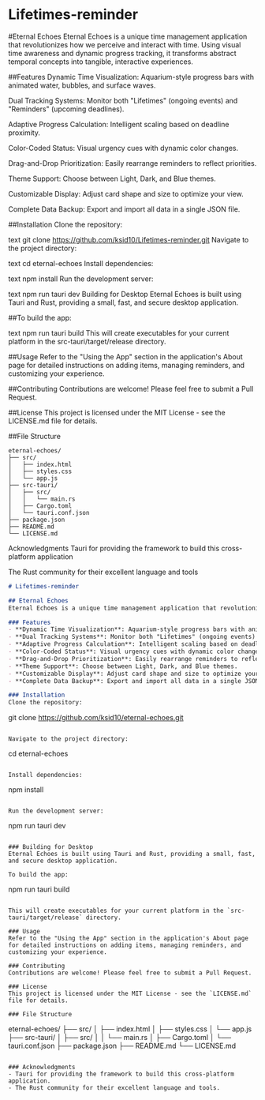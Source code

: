 # Lifetimes-reminder

\#Eternal Echoes
Eternal Echoes is a unique time management application that revolutionizes how we perceive and interact with time. Using visual time awareness and dynamic progress tracking, it transforms abstract temporal concepts into tangible, interactive experiences.

\#\#Features
Dynamic Time Visualization: Aquarium-style progress bars with animated water, bubbles, and surface waves.

Dual Tracking Systems: Monitor both "Lifetimes" (ongoing events) and "Reminders" (upcoming deadlines).

Adaptive Progress Calculation: Intelligent scaling based on deadline proximity.

Color-Coded Status: Visual urgency cues with dynamic color changes.

Drag-and-Drop Prioritization: Easily rearrange reminders to reflect priorities.

Theme Support: Choose between Light, Dark, and Blue themes.

Customizable Display: Adjust card shape and size to optimize your view.

Complete Data Backup: Export and import all data in a single JSON file.

\#\#Installation
Clone the repository:

text
git clone https://github.com/ksid10/Lifetimes-reminder.git
Navigate to the project directory:

text
cd eternal-echoes
Install dependencies:

text
npm install
Run the development server:

text
npm run tauri dev
Building for Desktop
Eternal Echoes is built using Tauri and Rust, providing a small, fast, and secure desktop application.

\#\#To build the app:

text
npm run tauri build
This will create executables for your current platform in the src-tauri/target/release directory.

\#\#Usage
Refer to the "Using the App" section in the application's About page for detailed instructions on adding items, managing reminders, and customizing your experience.

\#\#Contributing
Contributions are welcome! Please feel free to submit a Pull Request.

\#\#License
This project is licensed under the MIT License - see the LICENSE.md file for details.

\#\#File Structure
```file structure
eternal-echoes/
├── src/
│   ├── index.html
│   ├── styles.css
│   └── app.js
├── src-tauri/
│   ├── src/
│   │   └── main.rs
│   ├── Cargo.toml
│   └── tauri.conf.json
├── package.json
├── README.md
└── LICENSE.md
```
Acknowledgments
Tauri for providing the framework to build this cross-platform application

The Rust community for their excellent language and tools

```markdown
# Lifetimes-reminder

## Eternal Echoes
Eternal Echoes is a unique time management application that revolutionizes how we perceive and interact with time. Using visual time awareness and dynamic progress tracking, it transforms abstract temporal concepts into tangible, interactive experiences.

### Features
- **Dynamic Time Visualization**: Aquarium-style progress bars with animated water, bubbles, and surface waves.
- **Dual Tracking Systems**: Monitor both "Lifetimes" (ongoing events) and "Reminders" (upcoming deadlines).
- **Adaptive Progress Calculation**: Intelligent scaling based on deadline proximity.
- **Color-Coded Status**: Visual urgency cues with dynamic color changes.
- **Drag-and-Drop Prioritization**: Easily rearrange reminders to reflect priorities.
- **Theme Support**: Choose between Light, Dark, and Blue themes.
- **Customizable Display**: Adjust card shape and size to optimize your view.
- **Complete Data Backup**: Export and import all data in a single JSON file.

### Installation
Clone the repository:
```

git clone https://github.com/ksid10/eternal-echoes.git

```

Navigate to the project directory:
```

cd eternal-echoes

```

Install dependencies:
```

npm install

```

Run the development server:
```

npm run tauri dev

```

### Building for Desktop
Eternal Echoes is built using Tauri and Rust, providing a small, fast, and secure desktop application.

To build the app:
```

npm run tauri build

```

This will create executables for your current platform in the `src-tauri/target/release` directory.

### Usage
Refer to the "Using the App" section in the application's About page for detailed instructions on adding items, managing reminders, and customizing your experience.

### Contributing
Contributions are welcome! Please feel free to submit a Pull Request.

### License
This project is licensed under the MIT License - see the `LICENSE.md` file for details.

### File Structure
```

eternal-echoes/
├── src/
│   ├── index.html
│   ├── styles.css
│   └── app.js
├── src-tauri/
│   ├── src/
│   │   └── main.rs
│   ├── Cargo.toml
│   └── tauri.conf.json
├── package.json
├── README.md
└── LICENSE.md

```

### Acknowledgments
- Tauri for providing the framework to build this cross-platform application.
- The Rust community for their excellent language and tools.
```
